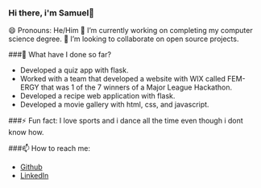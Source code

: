 
 ### Hi there, i'm Samuel👋

<!--
**mersaii/mersaii** is a ✨ _special_ ✨ repository because its `README.md` (this file) appears on your GitHub profile. -->

😄 Pronouns: He/Him
🔭 I’m currently working on completing my computer science degree.
👯 I’m looking to collaborate on open source projects.
  
###🌱 What have I done so far? 
- Developed a quiz app with flask.
- Worked with a team that developed a website with WIX called FEM-ERGY that was 1 of the 7 winners of a Major League Hackathon.
- Developed a recipe web application with flask.
- Developed a movie gallery with html, css, and javascript.

###⚡ Fun fact: I love sports and i dance all the time even though i dont know how.
  
###📫 How to reach me: 
- [Github](https://github.com/samadeolu7) 
- [LinkedIn](https://www.linkedin.com/in/samueladeadeyemi/)
